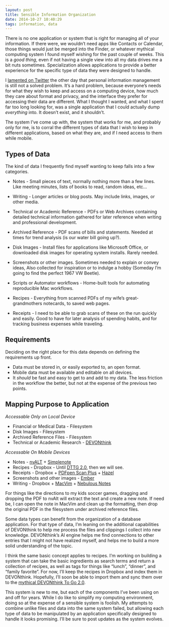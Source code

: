 ```yaml
---
layout: post
title: Sensible Information Organization
date: 2014-10-27 10:40:29
tags: information, data
---
```




There is no one application or system that is right for managing all of your information. If there were, we wouldn’t need apps like Contacts or Calendar, those things would just be merged into the Finder, or whatever mythical computing system I found myself wishing for the past couple of weeks. This is a *good thing*, even if not having a single view into all my data drives me a bit nuts sometimes. Specialization allows applications to provide a better experience for the specific type of data they were designed to handle. 

I [lamented on Twitter][1] the other day that personal information management is still not a solved problem. It’s a hard problem, because everyone’s needs for what they wish to keep and access on a computing device, how much they care about format and privacy, and the interface they prefer for accessing their data are different. What I thought I wanted, and what I spent far too long looking for, was a single application that I could actually dump *everything* into. It doesn’t exist, and it shouldn’t.

The system I’ve come up with, the system that works for me, and probably only for me, is to corral the different types of data that I wish to keep in different applications, based on what they are, and if I need access to them while mobile. 

## Types of Data

The kind of data I frequently find myself wanting to keep falls into a few categories. 

* Notes - Small pieces of text, normally nothing more than a few lines. Like meeting minutes, lists of books to read, random ideas, etc…

* Writing - Longer articles or blog posts. May include links, images, or other media. 

* Technical or Academic Reference - PDFs or Web Archives containing detailed technical information gathered for later reference when writing and professional development.

* Archived Reference - PDF scans of bills and statements. Needed at times for trend analysis (is our water bill going up?). 

* Disk Images - Install files for applications like Microsoft Office, or downloaded disk images for operating system installs. Rarely needed.

* Screenshots or other images. Sometimes needed to explain or convey ideas, Also collected for inspiration or to indulge a hobby (Someday I’m going to find the perfect 1967 VW Beetle).

* Scripts or Automator workflows - Home-built tools for automating reproducible Mac workflows. 

* Recipes - Everything from scanned PDFs of my wife’s great-grandmothers notecards, to saved web pages.

* Receipts - I need to be able to grab scans of these on the run quickly and easily. Good to have for later analysis of spending habits, and for tracking business expenses while traveling. 

## Requirements

Deciding on the right place for this data depends on defining the requirements up front. 

* Data must be stored in, or easily exported to, an open format.
* Mobile data must be available and editable on all devices.
* It *should* be fast and easy to get to and add to my data. The less friction in the workflow the better, but not at the expense of the previous two points. 

## Mapping Purpose to Application

*Accessable Only on Local Device*

* Financial or Medical Data - Filesystem
* Disk Images - Filesystem
* Archived Reference Files - Filesystem
* Technical or Academic Research - [DEVONthink][2]

*Accessable On Mobile Devices*

* Notes    - [nvALT][3] +  [Simplenote][4]
* Recipes  - Dropbox - Until [DTTG 2.0][5], then we will see. 
* Receipts - Dropbox + [PDFpen Scan Plus][6] + [Hazel][7]
* Screenshots and other images - [Ember][8]
* Writing - Dropbox + [MacVim][9] + [Nebulous Notes][10]

For things like the directions to my kids soccer games, dragging and dropping the PDF to nvAlt will extract the text and create a new note. If need be, I can open the note in MacVim and clean up the formatting, then drop the original PDF in the filesystem under archived reference files. 

Some data types can benefit from the organization of a database application. For that type of data, I’m leaning on the additional capabilities of DEVONthink to help me process the files and clippings I collect into new knowledge. DEVONthink’s AI engine helps me find connections to other entries that I might not have realized myself, and helps me to build a more solid understanding of the topic.

I think the same basic concept applies to recipes. I’m working on building a system that can take the basic ingredients as search terms and return a collection of recipes, as well as tags for things like “lunch”, “dinner”, and “family favorite”. For now, I’ll keep the recipes in Dropbox and index them in DEVONthink. Hopefully, I’ll soon be able to import them and sync them over to the [mythical DEVONthink To Go 2.0][11].

This system is new to me, but each of the components I’ve been using on and off for years. While I do like to simplify my computing environment, doing so at the expense of a sensible system is foolish. My attempts to combine unlike files and data into the same system failed, but allowing each type of data to be manipulated by an application specifically designed to handle it looks promising. I’ll be sure to post updates as the system evolves.


[1]: https://twitter.com/ibuys/status/526009245368471552
[2]: http://www.devontechnologies.com/products/devonthink/devonthink-pro.html
[3]: http://brettterpstra.com/projects/nvalt/
[4]: http://simplenote.com
[5]: http://forum.devontechnologies.com/viewtopic.php?f=44&t=16944
[6]: http://www.smilesoftware.com/PDFpen/Scan/index.html
[7]: http://www.noodlesoft.com/hazel.php
[8]: http://realmacsoftware.com/ember
[9]: http://jonathanbuys.com/08-04-2011/Text_Editing_in_MacVim.html
[10]: http://nebulousapps.net
[11]: http://blog.devontechnologies.com/2013/07/an-update-on-devonthink-to-go/
